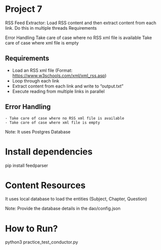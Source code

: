 # Project 7

RSS Feed Extractor: Load RSS content and then extract content from each link. Do this in multiple threads
Requirements

Error Handling
Take care of case where no RSS xml file is available
Take care of case where xml file is empty


## Requirements
* Load an RSS xml file (Format: https://www.w3schools.com/xml/xml_rss.asp)
* Loop through each link
* Extract content from each link and write to “output.txt”
* Execute reading from multiple links in parallel

## Error Handling
    - Take care of case where no RSS xml file is available
    - Take care of case where xml file is empty


Note: It uses Postgres Database

# Install dependencies
pip install feedparser

# Content Resources
It uses local database to load the entities (Subject, Chapter, Question)

Note: Provide the database details in the dao/config.json

# How to Run?
python3 practice_test_conductor.py
